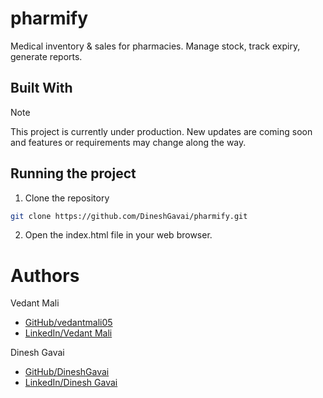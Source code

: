 # pharmify

Medical inventory & sales for pharmacies. Manage stock, track expiry, generate reports.

## Built With

> [!NOTE]
> This project is currently under production. New updates are coming soon and features or requirements may change along the way.

## Running the project

1. Clone the repository

```bash
git clone https://github.com/DineshGavai/pharmify.git
```

2. Open the index.html file in your web browser.

# Authors

Vedant Mali

- [GitHub/vedantmali05](https://github.com/vedantmali05)
- [LinkedIn/Vedant Mali](https://www.linkedin.com/in/vedant-mali-675038267)

Dinesh Gavai

- [GitHub/DineshGavai](https://github.com/DineshGavai)
- [LinkedIn/Dinesh Gavai](https://www.linkedin.com/in/dinesh-gavai/)
